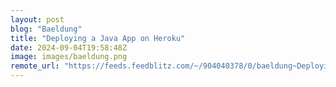 ```yaml
---
layout: post
blog: "Baeldung"
title: "Deploying a Java App on Heroku"
date: 2024-09-04T19:58:48Z
image: images/baeldung.png
remote_url: "https://feeds.feedblitz.com/~/904040378/0/baeldung~Deploying-a-Java-App-on-Heroku"
---
```

